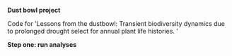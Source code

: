 **Dust bowl project**

Code for 'Lessons from the dustbowl: Transient biodiversity dynamics due to prolonged drought select for annual plant life histories. '

**Step one: run analyses** 
